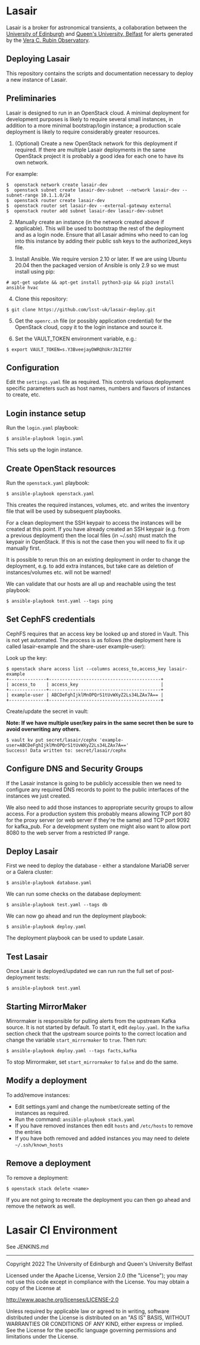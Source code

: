 # Lasair

Lasair is a broker for astronomical transients, a collaboration between
the [University of Edinburgh](https://www.ed.ac.uk/) and
[Queen's University, Belfast](https://www.qub.ac.uk/) for alerts
generated by the [Vera C. Rubin Observatory](https://www.lsst.org/). 

## Deploying Lasair

This repository contains the scripts and documentation necessary to 
deploy a new instance of Lasair.

## Preliminaries

Lasair is designed to run in an OpenStack cloud. A minimal deployment 
for development purposes is likely to require several small instances,
in addition to a more minimal bootstrap/login 
instance; a production scale deployment is likely to require 
considerably greater resources.

1. (Optional) Create a new OpenStack network for this deployment if 
required. If there are multiple Lasair deployments in the same 
OpenStack project it is probably a good idea for each one to have its
own network. 

For example:
```
$  openstack network create lasair-dev
$  openstack subnet create lasair-dev-subnet --network lasair-dev --subnet-range 10.1.1.0/24
$  openstack router create lasair-dev
$  openstack router set lasair-dev --external-gateway external
$  openstack router add subnet lasair-dev lasair-dev-subnet
```

2. Manually create an instance (in the network created above if 
applicable). This will be used to bootstrap the rest
of the deployment and as a login node. Ensure that all Lasair admins
who need to can log into this instance by adding their public
ssh keys to the authorized_keys file.

3. Install Ansible. We require version 2.10 or later.
If we are using Ubuntu 20.04 then the packaged version of Ansible is
only 2.9 so we must install using pip:
```
# apt-get update && apt-get install python3-pip && pip3 install ansible hvac
```

4. Clone this repository:
```
$ git clone https://github.com/lsst-uk/lasair-deploy.git
```

5. Get the ```openrc.sh``` file (or possibly application credential)
for the OpenStack cloud, copy it to the login instance and source it. 

6. Set the VAULT_TOKEN environment variable, e.g.:
```
$ export VAULT_TOKEN=s.Y3BveejayDWRQhUkrJbI2T6V
```

## Configuration

Edit the ```settings.yaml``` file as required. This controls various
deployment specific parameters such as host names, numbers and flavors
of instances to create, etc.

## Login instance setup

Run the ```login.yaml``` playbook:
```
$ ansible-playbook login.yaml
```

This sets up the login instance.

## Create OpenStack resources

Run the ```openstack.yaml``` playbook:
```
$ ansible-playbook openstack.yaml
```

This creates the required instances, volumes, etc. and writes the inventory
file that will be used by subsequent playbooks.

For a clean deployment the SSH keypair to access the instances will 
be created at this point. If you have already created an SSH keypair 
(e.g. from a previous  deployment) then the local files (in ~/.ssh) 
must match the keypair in OpenStack. If this is not the case then you
will need to fix it up manually first.

It is possible to rerun this on an existing deployment in order to change
the deployment, e.g. to add extra instances, but take care as deletion
of instances/volumes etc. will not be warned!

We can validate that our hosts are all up and reachable using the test playbook:
```
$ ansible-playbook test.yaml --tags ping
```

## Set CephFS credentials

CephFS requires that an access key be looked up and stored in Vault. This is not
yet automated. The process is as follows (the deployment here is called
lasair-example and the share-user example-user):

Look up the key:
```
$ openstack share access list --columns access_to,access_key lasair-example
+--------------+------------------------------------------+
| access_to    | access_key                               |
+--------------+------------------------------------------+
| example-user | ABCDeFghIjklMnOPQrS1tUvWXyZ2Ls34LZAx7A== |
+--------------+------------------------------------------+
```

Create/update the secret in vault:

**Note: If we have multiple user/key pairs in the same secret then be sure to avoid
overwriting any others.**

```
$ vault kv put secret/lasair/cephx 'example-user=ABCDeFghIjklMnOPQrS1tUvWXyZ2Ls34LZAx7A=='
Success! Data written to: secret/lasair/cephx
```


## Configure DNS and Security Groups

If the Lasair instance is going to be publicly accessible then 
we need to configure any required DNS records to point to
the public interfaces of the instances we just created.

We also need to add those instances to appropriate security groups to
allow access. For a production system this probably means allowing
TCP port 80 for the proxy server (or web server if they're the same)
and TCP port 9092 for kafka_pub. For a development system one might
also want to allow port 8080 to the web server from a restricted
IP range.

## Deploy Lasair

First we need to deploy the database - either a standalone MariaDB server
or a Galera cluster:
```
$ ansible-playbook database.yaml
```

We can run some checks on the database deployment:
```
$ ansible-playbook test.yaml --tags db
```

We can now go ahead and run the deployment playbook:
```
$ ansible-playbook deploy.yaml
```

The deployment playbook can be used to update Lasair.

## Test Lasair

Once Lasair is deployed/updated we can run run the full set of
post-deployment tests:
```
$ ansible-playbook test.yaml
```

## Starting MirrorMaker

Mirrormaker is responsible for pulling alerts from the upstream Kafka source.
It is not started by default. To start it, edit `deploy.yaml`. In the `kafka`
section check that the upstream source points to the correct location and 
change the variable `start_mirrormaker` to `true`. Then run:
```
$ ansible-playbook deploy.yaml --tags facts,kafka
```

To stop Mirrormaker, set `start_mirrormaker` to `false` and do the same.

## Modify a deployment

To add/remove instances:
* Edit settings.yaml and change the number/create setting of the instances as required.
* Run the command: `ansible-playbook stack.yaml`
* If you have removed instances then edit `hosts` and `/etc/hosts` to remove the entries
* If you have both removed and added instances you may need to delete `~/.ssh/known_hosts`

## Remove a deployment

To remove a deployment:
```
$ openstack stack delete <name>
```

If you are not going to recreate the deployment you can then go ahead and remove the network as well.


# Lasair CI Environment

See JENKINS.md


---

Copyright 2022 The University of Edinburgh and Queen's University Belfast

Licensed under the Apache License, Version 2.0 (the "License");
you may not use this code except in compliance with the License.
You may obtain a copy of the License at

   http://www.apache.org/licenses/LICENSE-2.0

Unless required by applicable law or agreed to in writing, software
distributed under the License is distributed on an "AS IS" BASIS,
WITHOUT WARRANTIES OR CONDITIONS OF ANY KIND, either express or implied.
See the License for the specific language governing permissions and
limitations under the License.

